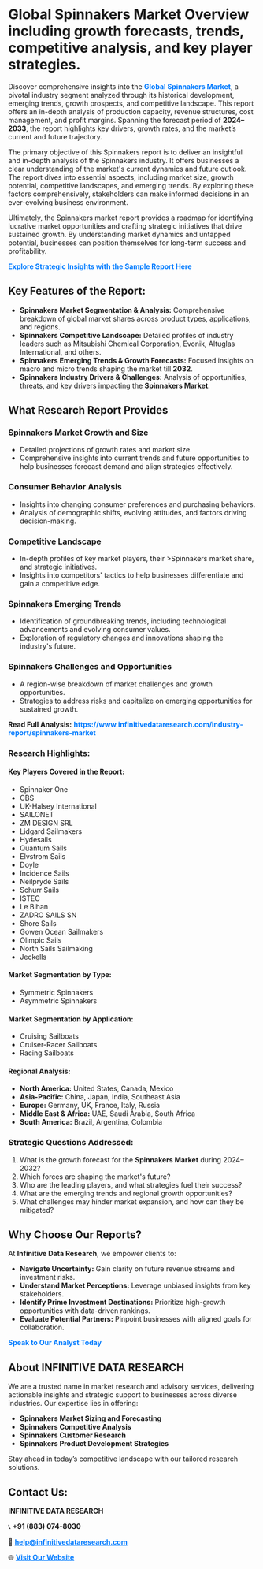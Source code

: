 <h1>Global Spinnakers Market Overview including growth forecasts, trends, competitive analysis, and key player strategies.</h1>
<p>
Discover comprehensive insights into the 
<a href="https://www.infinitivedataresearch.com/industry-report/spinnakers-market" rel="dofollow" style="color: #007BFF; text-decoration: none;"><strong>Global Spinnakers Market</strong></a>, a pivotal industry segment analyzed through its historical development, emerging trends, growth prospects, and competitive landscape. This report offers an in-depth analysis of production capacity, revenue structures, cost management, and profit margins. Spanning the forecast period of <strong>2024–2033</strong>, the report highlights key drivers, growth rates, and the market’s current and future trajectory.
</p>
<p>
The primary objective of this Spinnakers report is to deliver an insightful and in-depth analysis of the Spinnakers industry. It offers businesses a clear understanding of the market's current dynamics and future outlook. The report dives into essential aspects, including market size, growth potential, competitive landscapes, and emerging trends. By exploring these factors comprehensively, stakeholders can make informed decisions in an ever-evolving business environment.
</p>
<p>
Ultimately, the Spinnakers market report provides a roadmap for identifying lucrative market opportunities and crafting strategic initiatives that drive sustained growth. By understanding market dynamics and untapped potential, businesses can position themselves for long-term success and profitability.
</p>
<p>
<a href="https://www.infinitivedataresearch.com/request-sample/reportId=105773" style="color: #007BFF; text-decoration: none;"><strong>Explore Strategic Insights with the Sample Report Here</strong></a>
</p>

<h2>Key Features of the Report:</h2>
<ul>
<li><strong>Spinnakers Market Segmentation & Analysis:</strong> Comprehensive breakdown of global market shares across product types, applications, and regions.</li>
<li><strong>Spinnakers Competitive Landscape:</strong> Detailed profiles of industry leaders such as Mitsubishi Chemical Corporation, Evonik, Altuglas International, and others.</li>
<li><strong>Spinnakers Emerging Trends & Growth Forecasts:</strong> Focused insights on macro and micro trends shaping the market till <strong>2032</strong>.</li>
<li><strong>Spinnakers Industry Drivers & Challenges:</strong> Analysis of opportunities, threats, and key drivers impacting the <strong>Spinnakers Market</strong>.</li>
</ul>

<h2>What Research Report Provides</h2>
<h3>Spinnakers Market Growth and Size</h3>
<ul>
<li>Detailed projections of growth rates and market size.</li>
<li>Comprehensive insights into current trends and future opportunities to help businesses forecast demand and align strategies effectively.</li>
</ul>

<h3>Consumer Behavior Analysis</h3>
<ul>
<li>Insights into changing consumer preferences and purchasing behaviors.</li>
<li>Analysis of demographic shifts, evolving attitudes, and factors driving decision-making.</li>
</ul>

<h3>Competitive Landscape</h3>
<ul>
<li>In-depth profiles of key market players, their >Spinnakers market share, and strategic initiatives.</li>
<li>Insights into competitors' tactics to help businesses differentiate and gain a competitive edge.</li>
</ul>

<h3>Spinnakers Emerging Trends</h3>
<ul>
<li>Identification of groundbreaking trends, including technological advancements and evolving consumer values.</li>
<li>Exploration of regulatory changes and innovations shaping the industry's future.</li>
</ul>

<h3>Spinnakers Challenges and Opportunities</h3>
<ul>
<li>A region-wise breakdown of market challenges and growth opportunities.</li>
<li>Strategies to address risks and capitalize on emerging opportunities for sustained growth.</li>
</ul>
<p><strong>Read Full Analysis:</strong> <a href="https://www.infinitivedataresearch.com/industry-report/spinnakers-market" rel="dofollow" style="color: #007BFF; text-decoration: none;"><strong>https://www.infinitivedataresearch.com/industry-report/spinnakers-market</strong></a></p>
<h3>Research Highlights:</h3>
<h4>Key Players Covered in the Report:</h4>
<ul><li>Spinnaker One</li><li>CBS</li><li>UK-Halsey International</li><li>SAILONET</li><li>ZM DESIGN SRL</li><li>Lidgard Sailmakers</li><li>Hydesails</li><li>Quantum Sails</li><li>Elvstrom Sails</li><li>Doyle</li><li>Incidence Sails</li><li>Neilpryde Sails</li><li>Schurr Sails</li><li>ISTEC</li><li>Le Bihan</li><li>ZADRO SAILS SN</li><li>Shore Sails</li><li>Gowen Ocean Sailmakers</li><li>Olimpic Sails</li><li>North Sails Sailmaking</li><li>Jeckells</li></ul>
<h4>Market Segmentation by Type:</h4>
<ul><li>Symmetric Spinnakers</li><li>Asymmetric Spinnakers</li></ul>
<h4>Market Segmentation by Application:</h4>
<ul><li>Cruising Sailboats</li><li>Cruiser-Racer Sailboats</li><li>Racing Sailboats</li></ul>

<h4>Regional Analysis:</h4>
<ul>
<li><strong>North America:</strong> United States, Canada, Mexico</li>
<li><strong>Asia-Pacific:</strong> China, Japan, India, Southeast Asia</li>
<li><strong>Europe:</strong> Germany, UK, France, Italy, Russia</li>
<li><strong>Middle East & Africa:</strong> UAE, Saudi Arabia, South Africa</li>
<li><strong>South America:</strong> Brazil, Argentina, Colombia</li>
</ul>

<h3>Strategic Questions Addressed:</h3>
<ol>
<li>What is the growth forecast for the <strong>Spinnakers Market</strong> during 2024–2032?</li>
<li>Which forces are shaping the market's future?</li>
<li>Who are the leading players, and what strategies fuel their success?</li>
<li>What are the emerging trends and regional growth opportunities?</li>
<li>What challenges may hinder market expansion, and how can they be mitigated?</li>
</ol>

<h2>Why Choose Our Reports?</h2>
<p>At <strong>Infinitive Data Research</strong>, we empower clients to:</p>
<ul>
<li><strong>Navigate Uncertainty:</strong> Gain clarity on future revenue streams and investment risks.</li>
<li><strong>Understand Market Perceptions:</strong> Leverage unbiased insights from key stakeholders.</li>
<li><strong>Identify Prime Investment Destinations:</strong> Prioritize high-growth opportunities with data-driven rankings.</li>
<li><strong>Evaluate Potential Partners:</strong> Pinpoint businesses with aligned goals for collaboration.</li>
</ul>
<p><a href="https://www.infinitivedataresearch.com/industry-report/spinnakers-market" rel="dofollow" style="color: #007BFF; text-decoration: none;"><strong>Speak to Our Analyst Today</strong></a></p>

<h2>About INFINITIVE DATA RESEARCH</h2>
<p>We are a trusted name in market research and advisory services, delivering actionable insights and strategic support to businesses across diverse industries. Our expertise lies in offering:</p>
<ul>
<li><strong>Spinnakers Market Sizing and Forecasting</strong></li>
<li><strong>Spinnakers Competitive Analysis</strong></li>
<li><strong>Spinnakers Customer Research</strong></li>
<li><strong>Spinnakers Product Development Strategies</strong></li>
</ul>
<p>Stay ahead in today’s competitive landscape with our tailored research solutions.</p>

<h2>Contact Us:</h2>
<p><strong>INFINITIVE DATA RESEARCH</strong></p>
<p>📞 <strong>+91 (883) 074-8030</strong></p>
<p>📧 <strong><a href="mailto:help@infinitivedataresearch.com" style="color: #007BFF;">help@infinitivedataresearch.com</a></strong></p>
<p>🌐 <strong><a href="https://www.infinitivedataresearch.com" rel="dofollow" style="color: #007BFF;">Visit Our Website</a></strong></p>